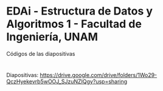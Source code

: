 # EDAi - Estructura de Datos y Algoritmos 1 - Facultad de Ingeniería, UNAM
Códigos de las diapositivas
#
Diapositivas: https://drive.google.com/drive/folders/1Wo29-QczHyekevrb5wOOJ_SJzuNZIQgy?usp=sharing
